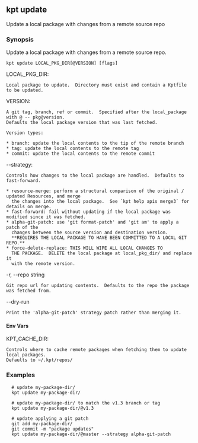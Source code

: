 ## kpt update

Update a local package with changes from a remote source repo

### Synopsis

Update a local package with changes from a remote source repo.

    kpt update LOCAL_PKG_DIR[@VERSION] [flags]

  LOCAL_PKG_DIR:
  
    Local package to update.  Directory must exist and contain a Kptfile to be updated.

  VERSION:

  	A git tag, branch, ref or commit.  Specified after the local_package with @ -- pkg@version.
    Defaults the local package version that was last fetched.

	Version types:

    * branch: update the local contents to the tip of the remote branch
    * tag: update the local contents to the remote tag
    * commit: update the local contents to the remote commit

  --strategy:
  
    Controls how changes to the local package are handled.  Defaults to fast-forward.

    * resource-merge: perform a structural comparison of the original / updated Resources, and merge
	  the changes into the local package.  See `kpt help apis merge3` for details on merge.
    * fast-forward: fail without updating if the local package was modified since it was fetched.
    * alpha-git-patch: use 'git format-patch' and 'git am' to apply a patch of the
      changes between the source version and destination version.
      **REQUIRES THE LOCAL PACKAGE TO HAVE BEEN COMMITTED TO A LOCAL GIT REPO.**
    * force-delete-replace: THIS WILL WIPE ALL LOCAL CHANGES TO
      THE PACKAGE.  DELETE the local package at local_pkg_dir/ and replace it
      with the remote version.
          
  -r, --repo string
  
    Git repo url for updating contents.  Defaults to the repo the package was fetched from.

  --dry-run
  
    Print the 'alpha-git-patch' strategy patch rather than merging it.

#### Env Vars

  KPT_CACHE_DIR:
  
    Controls where to cache remote packages when fetching them to update local packages.
    Defaults to ~/.kpt/repos/

### Examples

```
  # update my-package-dir/
  kpt update my-package-dir/

  # update my-package-dir/ to match the v1.3 branch or tag
  kpt update my-package-dir/@v1.3

  # update applying a git patch
  git add my-package-dir/
  git commit -m "package updates"
  kpt update my-package-dir/@master --strategy alpha-git-patch
```
